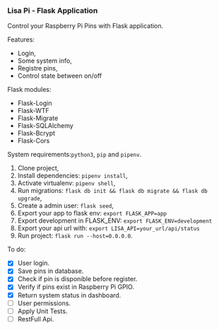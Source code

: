 ### Lisa Pi - Flask Application

Control your Raspberry Pi Pins with Flask application.

Features:
- Login,
- Some system info,
- Registre pins,
- Control state between on/off

Flask modules:
- Flask-Login
- Flask-WTF
- Flask-Migrate
- Flask-SQLAlchemy
- Flask-Bcrypt
- Flask-Cors

System requirements:```python3```, ```pip``` and ```pipenv```.

1. Clone project,
2. Install dependencies: ```pipenv install```,
3. Activate virtualenv: ```pipenv shell```,
4. Run migrations: ```flask db init && flask db migrate && flask db upgrade```,
5. Create a admin user: ```flask seed```,
7. Export your app to flask env: ```export FLASK_APP=app```
7. Export development in FLASK_ENV: ```export FLASK_ENV=development```
9. Export your api url with: ```export LISA_API=your_url/api/status```
10. Run project: ```flask run --host=0.0.0.0```.

To do:
- [x] User login.
- [x] Save pins in database.
- [x] Check if pin is disponible before register.
- [x] Verify if pins exist in Raspberry Pi GPIO.
- [x] Return system status in dashboard.
- [ ] User permissions.
- [ ] Apply Unit Tests.
- [ ] RestFull Api.
